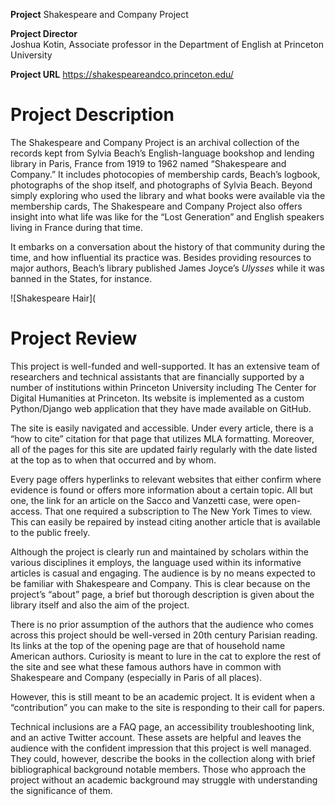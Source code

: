 **Project** 
Shakespeare and Company Project

**Project Director**  
Joshua Kotin, Associate professor in the Department of English at Princeton University 

**Project URL**
https://shakespeareandco.princeton.edu/ 

# Project Description

The Shakespeare and Company Project is an archival collection of the records kept from Sylvia Beach’s English-language bookshop and lending library in Paris, France from 1919 to 1962 named “Shakespeare and Company.” It includes photocopies of membership cards, Beach’s logbook, photographs of the shop itself, and photographs of Sylvia Beach. Beyond simply exploring who used the library and what books were available via the membership cards, The Shakespeare and Company Project also offers insight into what life was like for the “Lost Generation” and English speakers living in France during that time. 

It embarks on a conversation about the history of that community during the time, and how influential its practice was. Besides providing resources to major authors, Beach’s library published James Joyce’s *Ulysses* while it was banned in the States, for instance.

![Shakespeare Hair](

# Project Review 

This project is well-funded and well-supported. It has an extensive team of researchers and technical assistants that are financially supported by a number of institutions within Princeton University including The Center for Digital Humanities at Princeton. Its website is implemented as a custom Python/Django web application that they have made available on GitHub. 

The site is easily navigated and accessible. Under every article, there is a “how to cite” citation for that page that utilizes MLA formatting. Moreover, all of the pages for this site are updated fairly regularly with the date listed at the top as to when that occurred and by whom. 

Every page offers hyperlinks to relevant websites that either confirm where evidence is found or offers more information about a certain topic. All but one, the link for an article on the Sacco and Vanzetti case, were open-access. That one required a subscription to The New York Times to view. This can easily be repaired by instead citing another article that is available to the public freely.

Although the project is clearly run and maintained by scholars within the various disciplines it employs, the language used within its informative articles is casual and engaging. The audience is by no means expected to be familiar with Shakespeare and Company. This is clear because on the project’s “about” page, a brief but thorough description is given about the library itself and also the aim of the project. 

There is no prior assumption of the authors that the audience who comes across this project should be well-versed in 20th century Parisian reading. Its links at the top of the opening page are that of household name American authors. Curiosity is meant to lure in the cat to explore the rest of the site and see what these famous authors have in common with Shakespeare and Company (especially in Paris of all places). 

However, this is still meant to be an academic project. It is evident when a “contribution” you can make to the site is responding to their call for papers. 

Technical inclusions are a FAQ page, an accessibility troubleshooting link, and an active Twitter account. These assets are helpful and leaves the audience with the confident impression that this project is well managed. They could, however, describe the books in the collection along with brief bibliographical background notable members. Those who approach the project without an academic background may struggle with understanding the significance of them. 
